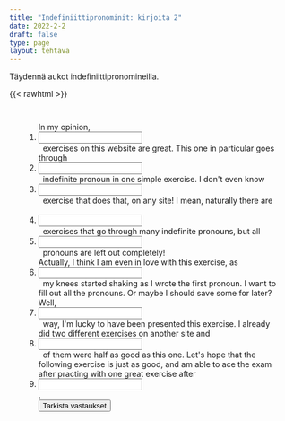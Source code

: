 ```yaml
---
title: "Indefiniittipronominit: kirjoita 2"
date: 2022-2-2
draft: false
type: page
layout: tehtava
---
```


Täydennä aukot indefiniittipronomineilla.

{{< rawhtml >}}
<div class="tehtava">
<form autocomplete="off">
  <ol>
  
<section>
In my opinion,&nbsp;<li><input id="q1" type="text"/><span></span></li>&nbsp; exercises on this website are great. This one in particular goes through &nbsp;<li><input id="q2" type="text"/><span></span></li>&nbsp; indefinite pronoun in one simple exercise. I don't even know &nbsp;<li><input id="q3" type="text"/><span></span></li>&nbsp; exercise that does that, on any site!
I mean, naturally there are &nbsp;<li><input id="q4" type="text"/><span></span></li>&nbsp; exercises that go through many indefinite pronouns, but all &nbsp;<li><input id="q5" type="text"/><span></span></li>&nbsp; pronouns are left out completely!
<br> Actually, I think I am even in love with this exercise, as &nbsp;<li><input id="q6" type="text"/><span></span></li>&nbsp; my knees started shaking as I wrote the first pronoun. I want to fill out all the pronouns. Or maybe I should save some for later? Well, &nbsp;<li><input id="q7" type="text"/><span></span></li>&nbsp; way, I'm lucky to have been presented this exercise. I already did two different exercises on another site and &nbsp;<li><input id="q8" type="text"/><span></span></li>&nbsp; of them were half as good as this one. Let's hope that the following exercise is just as good, and am able to ace the exam after practing with one great exercise after &nbsp;<li><input id="q9" type="text"/><span></span></li>.
  
 <link rel="stylesheet" type="text/css" href="/css/kirjoita1.css"/>

<div id="buttonWrapper">
   <input type="submit" id="submit" value="Tarkista vastaukset" />
   </div>
</form>

</div>

<style>
  .tehtava section{
    padding: 2em;
  }
</style>

<script>
var answers = {
  "q1": ["all"],
  "q2": ["each"],
  "q3": ["another"],
  "q4": ["some"],
  "q5": ["the other"],
  "q6": ["both"],
  "q7": ["either"],
  "q8": ["neither"],
  "q9": ["another"],
};

function markAnswers() {
  $("input[type='text']").each(function() {
    console.log($.inArray(this.value, answers[this.id]));
    if ($.inArray(this.value.toLowerCase().trim(), answers[this.id]) === -1) {
      $(this).parent()[0].setAttribute("class", "vaarin");
    } else {
      $(this).parent()[0].setAttribute("class", "oikein");
    }
  })
}

$("form").on("submit", function(e) {
  e.preventDefault();
  markAnswers();
});

const input = document.querySelector('.tehtava input');
const span = document.querySelector('.tehtava span');

document.querySelectorAll("input").forEach(elem => elem.addEventListener('input', function (event) {
    span.innerHTML = this.value.replace(/\s/g, '&nbsp;');
    this.style.width = span.offsetWidth + 'px';
}));

</script>
</rawhtml>